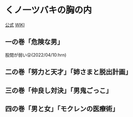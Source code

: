 # くノ一ツバキの胸の内

[公式](https://kunoichi-tsubaki.com/) 
[WIKI](https://ja.wikipedia.org/wiki/%E3%81%8F%E3%83%8E%E4%B8%80%E3%83%84%E3%83%90%E3%82%AD%E3%81%AE%E8%83%B8%E3%81%AE%E5%86%85) 

## 一の巻「危険な男」

股間が弱い:astonished:(2022/04/10:hrn)

## 二の巻「努力と天才」「姉さまと脱出計画」

## 三の巻「仲良し対決」「男鬼ごっこ」

## 四の巻「男と女」「モクレンの医療術」
